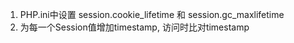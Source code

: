 1. PHP.ini中设置 session.cookie_lifetime 和 session.gc_maxlifetime
2. 为每一个Session值增加timestamp, 访问时比对timestamp